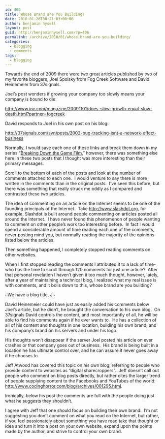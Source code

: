 ```yaml
---
id: 406
title: Whose Brand are You Building?
date: 2010-01-28T08:21:03+00:00
author: benjamin hysell
layout: post
guid: http://benjaminhysell.com/?p=406
permalink: /archive/2010/01/whose-brand-are-you-building/
categories:
  - blogging
  - comments
tags:
  - blogging
---
```

Towards the end of 2009 there were two great articles published by two of my favorite bloggers, Joel Spolsky from Fog Creek Software and David Heinemeier<strong> </strong>from 37signals.

Joel’s post wonders if growing your company too slowly means your company is bound to die:

<a href="http://www.inc.com/magazine/20091101/does-slow-growth-equal-slow-death.html?partner=fogcreek">http://www.inc.com/magazine/20091101/does-slow-growth-equal-slow-death.html?partner=fogcreek</a>

David responds to Joel in his own post on his blog:

<a href="http://37signals.com/svn/posts/2002-bug-tracking-isnt-a-network-effect-business">http://37signals.com/svn/posts/2002-bug-tracking-isnt-a-network-effect-business</a>

Normally, I would save each one of these links and break them down in my series “<a href="http://benjaminhysell.com/archive/category/breaking-down-the-game-film/">Breaking Down the Game Film</a>,” however, there was something else here in these two posts that I thought was more interesting than their primary messages.

Scroll to the bottom of each of the posts and look at the number of comments attached to each one.  I would venture to say there is more written in the comments than in the original posts.  I’ve seen this before, but there was something that really struck me oddly as I compared and contrasted these two articles.

The idea of commenting on an article on the Internet seems to be one of the founding principals of the Internet.  Take <a href="http://www.slashdot.org">http://www.slashdot.org</a>, for example, Slashdot is built around people commenting on articles posted all around the Internet.  I have never found this phenomenon of people wanting to comment on other people’s work too interesting before.  In fact I would spend a considerable amount of time reading each one of the comments, never posting mind you, but normally reading the majority of the opinions listed below the articles.

Then something happened, I completely stopped reading comments on other websites.

When I first stopped reading the comments I attributed it to a lack of time-who has the time to scroll through 120 comments for just one article?  After that personal revelation I haven’t given it too much thought, however, lately, after a year of maintaining a technical blog, I realized what my real issue is with comments, and it boils down to this, whose brand are you building?

::We have a blog title, J::

David Heinemeier could have just as easily added his comments below Joel’s article, but he didn’t, he brought the conversation to his own blog.  On 37signals David controls the content, and most importantly of all, he will be able to find his comments again if he ever wants to.  He has a collection of all of his content and thoughts in one location, building his own brand, and his company’s brand on his servers and under his logo.

His thoughts won’t disappear if the server Joel posted his article on ever crashes or that company goes out of business.  His brand is being built in a location he has ultimate control over, and he can assure it never goes away if he chooses to.

Jeff Atwood has covered this topic on his own blog, referring to people who provide content to websites as “digital sharecroppers”.  Jeff doesn’t call out people who comment on blog posts directly, but rather cites the larger trend of people supplying content to the Facebooks and YouTubes of the world: <a href="http://www.codinghorror.com/blog/archives/001295.html">http://www.codinghorror.com/blog/archives/001295.html</a>.

Ironically, below his post the comments are full with the people doing just what he suggests they shouldn’t.

I agree with Jeff that one should focus on building their own brand.  I’m not suggesting you don’t comment on what you read on the Internet, but rather, if you feel passionately about something you have read take that thought or idea and turn it into a post on your own website, expand upon the points made by the author, and strive to control your own brand.
